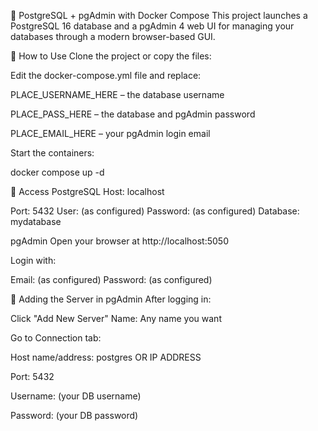🐘 PostgreSQL + pgAdmin with Docker Compose
This project launches a PostgreSQL 16 database and a pgAdmin 4 web UI for managing your databases through a modern browser-based GUI.


🚀 How to Use
Clone the project or copy the files:


Edit the docker-compose.yml file and replace:

PLACE_USERNAME_HERE – the database username

PLACE_PASS_HERE – the database and pgAdmin password

PLACE_EMAIL_HERE – your pgAdmin login email




Start the containers:

docker compose up -d


🔑 Access
PostgreSQL
Host: localhost

Port: 5432
User: (as configured)
Password: (as configured)
Database: mydatabase



pgAdmin
Open your browser at http://localhost:5050

Login with:

Email: (as configured)
Password: (as configured)



🧠 Adding the Server in pgAdmin
After logging in:


Click "Add New Server"
Name: Any name you want

Go to Connection tab:

Host name/address: postgres OR IP ADDRESS

Port: 5432

Username: (your DB username)

Password: (your DB password)